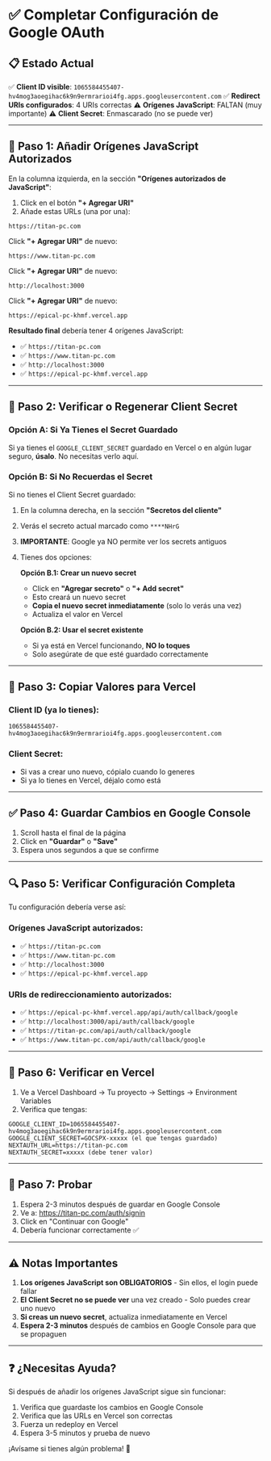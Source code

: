 # ✅ Completar Configuración de Google OAuth

## 📋 Estado Actual

✅ **Client ID visible**: `1065584455407-hv4mog3aoegihac6k9n9ermrarioi4fg.apps.googleusercontent.com`
✅ **Redirect URIs configurados**: 4 URIs correctas
⚠️ **Orígenes JavaScript**: FALTAN (muy importante)
⚠️ **Client Secret**: Enmascarado (no se puede ver)

---

## 🔧 Paso 1: Añadir Orígenes JavaScript Autorizados

En la columna izquierda, en la sección **"Orígenes autorizados de JavaScript"**:

1. Click en el botón **"+ Agregar URI"**
2. Añade estas URLs (una por una):

```
https://titan-pc.com
```

Click **"+ Agregar URI"** de nuevo:

```
https://www.titan-pc.com
```

Click **"+ Agregar URI"** de nuevo:

```
http://localhost:3000
```

Click **"+ Agregar URI"** de nuevo:

```
https://epical-pc-khmf.vercel.app
```

**Resultado final** debería tener 4 orígenes JavaScript:
- ✅ `https://titan-pc.com`
- ✅ `https://www.titan-pc.com`
- ✅ `http://localhost:3000`
- ✅ `https://epical-pc-khmf.vercel.app`

---

## 🔐 Paso 2: Verificar o Regenerar Client Secret

### Opción A: Si Ya Tienes el Secret Guardado

Si ya tienes el `GOOGLE_CLIENT_SECRET` guardado en Vercel o en algún lugar seguro, **úsalo**. No necesitas verlo aquí.

### Opción B: Si No Recuerdas el Secret

Si no tienes el Client Secret guardado:

1. En la columna derecha, en la sección **"Secretos del cliente"**
2. Verás el secreto actual marcado como `****NHrG`
3. **IMPORTANTE**: Google ya NO permite ver los secrets antiguos
4. Tienes dos opciones:

   **Opción B.1: Crear un nuevo secret**
   - Click en **"Agregar secreto"** o **"+ Add secret"**
   - Esto creará un nuevo secret
   - **Copia el nuevo secret inmediatamente** (solo lo verás una vez)
   - Actualiza el valor en Vercel

   **Opción B.2: Usar el secret existente**
   - Si ya está en Vercel funcionando, **NO lo toques**
   - Solo asegúrate de que esté guardado correctamente

---

## 📝 Paso 3: Copiar Valores para Vercel

### Client ID (ya lo tienes):
```
1065584455407-hv4mog3aoegihac6k9n9ermrarioi4fg.apps.googleusercontent.com
```

### Client Secret:
- Si vas a crear uno nuevo, cópialo cuando lo generes
- Si ya lo tienes en Vercel, déjalo como está

---

## ✅ Paso 4: Guardar Cambios en Google Console

1. Scroll hasta el final de la página
2. Click en **"Guardar"** o **"Save"**
3. Espera unos segundos a que se confirme

---

## 🔍 Paso 5: Verificar Configuración Completa

Tu configuración debería verse así:

### Orígenes JavaScript autorizados:
- ✅ `https://titan-pc.com`
- ✅ `https://www.titan-pc.com`
- ✅ `http://localhost:3000`
- ✅ `https://epical-pc-khmf.vercel.app`

### URIs de redireccionamiento autorizados:
- ✅ `https://epical-pc-khmf.vercel.app/api/auth/callback/google`
- ✅ `http://localhost:3000/api/auth/callback/google`
- ✅ `https://titan-pc.com/api/auth/callback/google`
- ✅ `https://www.titan-pc.com/api/auth/callback/google`

---

## 🚀 Paso 6: Verificar en Vercel

1. Ve a Vercel Dashboard → Tu proyecto → Settings → Environment Variables
2. Verifica que tengas:

```
GOOGLE_CLIENT_ID=1065584455407-hv4mog3aoegihac6k9n9ermrarioi4fg.apps.googleusercontent.com
GOOGLE_CLIENT_SECRET=GOCSPX-xxxxx (el que tengas guardado)
NEXTAUTH_URL=https://titan-pc.com
NEXTAUTH_SECRET=xxxxx (debe tener valor)
```

---

## 🧪 Paso 7: Probar

1. Espera 2-3 minutos después de guardar en Google Console
2. Ve a: https://titan-pc.com/auth/signin
3. Click en "Continuar con Google"
4. Debería funcionar correctamente ✅

---

## ⚠️ Notas Importantes

1. **Los orígenes JavaScript son OBLIGATORIOS** - Sin ellos, el login puede fallar
2. **El Client Secret no se puede ver** una vez creado - Solo puedes crear uno nuevo
3. **Si creas un nuevo secret**, actualiza inmediatamente en Vercel
4. **Espera 2-3 minutos** después de cambios en Google Console para que se propaguen

---

## ❓ ¿Necesitas Ayuda?

Si después de añadir los orígenes JavaScript sigue sin funcionar:
1. Verifica que guardaste los cambios en Google Console
2. Verifica que las URLs en Vercel son correctas
3. Fuerza un redeploy en Vercel
4. Espera 3-5 minutos y prueba de nuevo

¡Avísame si tienes algún problema! 🚀

